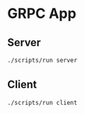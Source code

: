 # GRPC App

## Server

```bash
./scripts/run server
```

## Client

```bash
./scripts/run client
```
